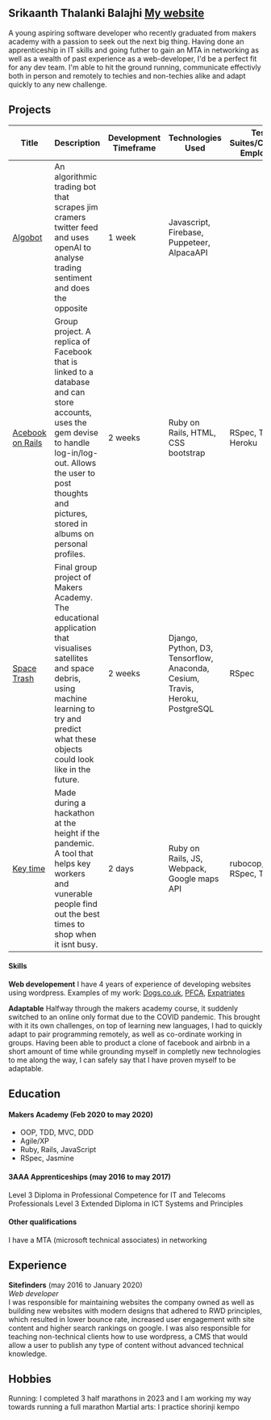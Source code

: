 ## Srikaanth Thalanki Balajhi <a href="https://srikaanth.com/">My website</a>

A young aspiring software developer who recently graduated from makers academy with a passion to seek out the next big thing. Having done an apprenticeship in IT skills and going futher to gain an MTA in networking as well as a wealth of past experience as a web-developer, I'd be a perfect fit for any dev team. I'm able to hit the ground running, communicate effectivly both in person and remotely to techies and non-techies alike and adapt quickly to any new challenge.

## Projects
| Title | Description | Development Timeframe | Technologies Used | Test Suites/CIs/CDs Employed |
|--|--|--|--|--|
|<a href="https://github.com/srikaanthtb/algobot">Algobot</a> | An algorithmic trading bot that scrapes jim cramers twitter feed and uses openAI to analyse trading sentiment and does the opposite  | 1 week | Javascript, Firebase, Puppeteer, AlpacaAPI | |
|<a href="https://github.com/lilawalker/acebook-smooth-railing">Acebook on Rails</a> | Group project. A replica of Facebook that is linked to a database and can store accounts, uses the gem devise to handle log-in/log-out. Allows the user to post thoughts and pictures, stored in albums on personal profiles. | 2 weeks | Ruby on Rails, HTML, CSS bootstrap | RSpec, Travis, Heroku |
|<a href="https://github.com/The-Mech-Squad/the_mech_squad">Space Trash</a> | Final group project of Makers Academy. The educational application that visualises satellites and space debris, using machine learning to try and predict what these objects could look like in the future. | 2 weeks | Django, Python, D3, Tensorflow, Anaconda, Cesium, Travis, Heroku, PostgreSQL | RSpec|
|<a href="https://github.com/jlblumberg/hfh-groceries">Key time</a> | Made during a hackathon at the height if the pandemic. A tool that helps key workers and vunerable people find out the best times to shop when it isnt busy. | 2 days | Ruby on Rails, JS, Webpack, Google maps API | rubocop, RSpec, Travis|


#### Skills
**Web developement**
I have 4 years of experience of developing websites using wordpress. Examples of my work: <a href="https://www.dogs.co.uk/">Dogs.co.uk</a>, <a href="https://www.pfca.org.uk/">PFCA</a>, <a href="https://www.expatriates.co.uk/">Expatriates</a>

**Adaptable**
Halfway through the makers academy course, it suddenly switched to an online only format due to the COVID pandemic. This brought with it its own challenges, on top of learning new languages, I had to quickly adapt to pair programming remotely, as well as co-ordinate working in groups. Having been able to product a clone of facebook and airbnb in a short amount of time while grounding myself in completly new technologies to me along the way, I can safely say that I have proven myself to be adaptable.

## Education

#### Makers Academy (Feb 2020 to may 2020)

- OOP, TDD, MVC, DDD
- Agile/XP
- Ruby, Rails, JavaScript
- RSpec, Jasmine

#### 3AAA Apprenticeships (may 2016 to may 2017)
Level 3 Diploma in Professional Competence for IT and Telecoms Professionals
Level 3 Extended Diploma in ICT Systems and Principles


#### Other qualifications
I have a MTA (microsoft technical associates) in networking

## Experience

**Sitefinders** (may 2016 to January 2020)    
*Web developer*  
I was responsible for maintaining websites the company owned as well as building new websites with modern designs that adhered to RWD principles, which resulted in lower bounce rate, increased user engagement with site content and higher search rankings on google. I was also responsible for teaching non-technical clients how to use wordpress, a CMS that would allow a user to publish any type of content without advanced technical knowledge.


## Hobbies
Running: I completed 3 half marathons in 2023 and I am working my way towards running a full marathon
Martial arts: I practice shorinji kempo
